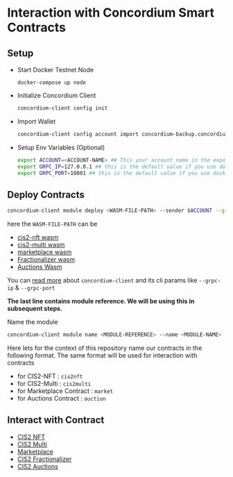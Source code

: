 # Interaction with Concordium Smart Contracts

## Setup

- Start Docker Testnet Node
  ```
  docker-compose up node
  ```

- Initialize Concordium Client
  ```bash
  concordium-client config init
  ```
- Import Wallet
  ```bash
  concordium-client config account import concordium-backup.concordiumwallet
  ```
- Setup Env Variables (Optional)
  ```bash
  export ACCOUNT=<ACCOUNT-NAME> ## This your account name in the exported wallet file
  export GRPC_IP=127.0.0.1 ## this is the default value if you use docker compose node
  export GRPC_PORT=10001 ## this is the default value if you use docker compose node
  ```

## Deploy Contracts

```bash
concordium-client module deploy <WASM-FILE-PATH> --sender $ACCOUNT --grpc-ip $GRPC_IP --grpc-port $GRPC_PORT 
```
here the `WASM-FILE-PATH` can be 
- [cis2-nft wasm](../cis2-nft/module.wasm)
- [cis2-multi wasm](../cis2-multi/module.wasm)
- [marketplace wasm](../cis2-market/module.wasm)
- [Fractionalizer wasm](../cis2-fractionalizer/module.wasm)
- [Auctions Wasm](../cis2-auctions/module.wasm)

You can [read more](https://developer.concordium.software/en/mainnet/net/references/concordium-client.html#concordium-client) about `concordium-client` and its cli params like `--grpc-ip` & `--grpc-port`

**The last line contains module reference. We will be using this in subsequent steps.**

Name the module

```bash
concordium-client module name <MODULE-REFERENCE> --name <MODULE-NAME>
```
Here lets for the context of this repository name our contracts in the following format. The same format will be used for interaction with contracts 
- for CIS2-NFT : `cis2nft`
- for CIS2-Multi : `cis2multi`
- for Marketplace Contract : `market`
- for Auctions Contract : `auction`

## Interact with Contract

- [CIS2 NFT](./cis2-nft.README.md)
- [CIS2 Multi](./cis2-multi.README.md)
- [Marketplace](./cis2-market.README.md)
- [CIS2 Fractionalizer](./cis2-fractionalizer.README.md)
- [CIS2 Auctions](./cis2-auctions.README.md.README.md)
